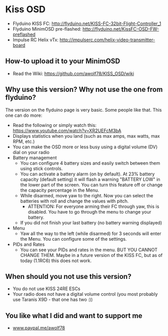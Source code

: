 # Kiss OSD

* Flyduino KISS FC: http://flyduino.net/KISS-FC-32bit-Flight-Controller_1
* Flyduino MinimOSD pre-flashed: http://flyduino.net/KissFC-OSD-FW-preflashed
* Impulse RC Helix vTx: http://impulserc.com/helix-video-transmitter-board

## How-to upload it to your MinimOSD

* Read the Wiki: https://github.com/awolf78/KISS_OSD/wiki

## Why use this version? Why not use the one from flyduino?

The version on the flyduino page is very basic. Some people like that. This one can do more:

* Read the following or simply watch this: https://www.youtube.com/watch?v=XR2UEFcM3bA
* Displays statistics when you land (such as max amps, max watts, max RPM, etc.)
* You can make the OSD more or less busy using a digital volume (DV) dial on your radio
* Battery management
	* You can configure 4 battery sizes and easily switch between them using stick controls. 
	* You can activate a battery alarm (on by default). At 23% battery capacity (default setting) it will flash a warning "BATTERY LOW" in the lower part of the screen. You can turn this feature off or change the capacity percentage in the Menu.
	* While disarmed, move yaw to the right. Now you can select the batteries with roll and change the values with pitch.
		* ATTENTION: For everyone arming their FC through yaw, this is disabled. You have to go through the menu to change your battery.
	* If you did not finish your last battery (no battery warning displayed)
* Menu
	* Yaw all the way to the left (while disarmed) for 3 seconds will enter the Menu. You can configure some of the settings.
* PIDs and Rates
	* You can see your PIDs and rates in the menu. BUT YOU CANNOT CHANGE THEM. Maybe in a future version of the KISS FC, but as of today (1.1RC6) this does not work. 

## When should you not use this version?

* You do not use KISS 24RE ESCs
* Your radio does not have a digital volume control (you most probably use Taranis X9D - that one has two :))

## You like what I did and want to support me

* www.paypal.me/awolf78